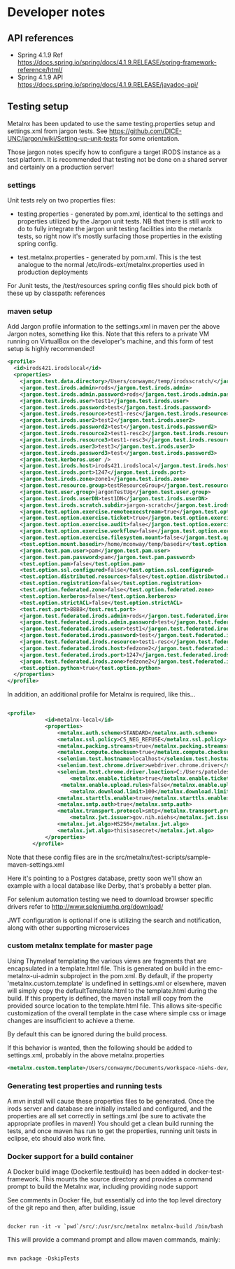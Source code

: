 # Developer notes

## API references

* Spring 4.1.9 Ref https://docs.spring.io/spring/docs/4.1.9.RELEASE/spring-framework-reference/html/
* Spring 4.1.9 API https://docs.spring.io/spring/docs/4.1.9.RELEASE/javadoc-api/

## Testing setup
Metalnx has been updated to use the same testing.properties setup and settings.xml from jargon
tests.  See https://github.com/DICE-UNC/jargon/wiki/Setting-up-unit-tests for some orientation.

Those jargon notes specify how to configure a target iRODS instance as a test platform. It is recommended that testing
not be done on a shared server and certainly on a production server!

### settings

Unit tests rely on two properties files:

* testing.properties - generated by pom.xml, identical to the settings and properties utilized by the Jargon unit tests. NB that
there is still work to do to fully integrate the jargon unit testing facilities into the metanlx tests, so right now it's mostly
surfacing those properties in the existing spring config.

* test.metalnx.properties - generated by pom.xml. This is the test analogue to the normal /etc/irods-ext/metalnx.properties
used in production deployments

For Junit tests, the /test/resources spring config files should pick both of these up by classpath: references

### maven setup

Add Jargon profile information to the settings.xml in maven per the above Jargon notes, something like this. Note that this
refers to a private VM running on VirtualBox on the developer's machine, and this form of test setup is highly recommended!

```xml
<profile>
  <id>irods421.irodslocal</id>
  <properties>
    <jargon.test.data.directory>/Users/conwaymc/temp/irodsscratch/</jargon.test.data.directory>
    <jargon.test.irods.admin>rods</jargon.test.irods.admin>
    <jargon.test.irods.admin.password>rods</jargon.test.irods.admin.password>
    <jargon.test.irods.user>test1</jargon.test.irods.user>
    <jargon.test.irods.password>test</jargon.test.irods.password>
    <jargon.test.irods.resource>test1-resc</jargon.test.irods.resource>
    <jargon.test.irods.user2>test2</jargon.test.irods.user2>
    <jargon.test.irods.password2>test</jargon.test.irods.password2>
    <jargon.test.irods.resource2>test1-resc2</jargon.test.irods.resource2>
    <jargon.test.irods.resource3>test1-resc3</jargon.test.irods.resource3>
    <jargon.test.irods.user3>test3</jargon.test.irods.user3>
    <jargon.test.irods.password3>test</jargon.test.irods.password3>
    <jargon.test.kerberos.user />
    <jargon.test.irods.host>irods421.irodslocal</jargon.test.irods.host>
    <jargon.test.irods.port>1247</jargon.test.irods.port>
    <jargon.test.irods.zone>zone1</jargon.test.irods.zone>
    <jargon.test.resource.group>testResourceGroup</jargon.test.resource.group>
    <jargon.test.user.group>jargonTestUg</jargon.test.user.group>
    <jargon.test.irods.userDN>test1DN</jargon.test.irods.userDN>
    <jargon.test.irods.scratch.subdir>jargon-scratch</jargon.test.irods.scratch.subdir>
    <jargon.test.option.exercise.remoteexecstream>true</jargon.test.option.exercise.remoteexecstream>
    <jargon.test.option.exercise.ticket>true</jargon.test.option.exercise.ticket>
    <jargon.test.option.exercise.audit>false</jargon.test.option.exercise.audit>
    <jargon.test.option.exercise.workflow>false</jargon.test.option.exercise.workflow>
    <jargon.test.option.exercise.filesystem.mount>false</jargon.test.option.exercise.filesystem.mount>
    <test.option.mount.basedir>/home/mconway/temp/basedir</test.option.mount.basedir>
    <jargon.test.pam.user>pam</jargon.test.pam.user>
    <jargon.test.pam.password>pam</jargon.test.pam.password>
    <test.option.pam>false</test.option.pam>
    <test.option.ssl.configured>false</test.option.ssl.configured>
    <test.option.distributed.resources>false</test.option.distributed.resources>
    <test.option.registration>false</test.option.registration>
    <test.option.federated.zone>false</test.option.federated.zone>
    <test.option.kerberos>false</test.option.kerberos>
    <test.option.strictACL>false</test.option.strictACL>
    <test.rest.port>8888</test.rest.port>
    <jargon.test.federated.irods.admin>rods</jargon.test.federated.irods.admin>
    <jargon.test.federated.irods.admin.password>test</jargon.test.federated.irods.admin.password>
    <jargon.test.federated.irods.user>test1</jargon.test.federated.irods.user>
    <jargon.test.federated.irods.password>test</jargon.test.federated.irods.password>
    <jargon.test.federated.irods.resource>test1-resc</jargon.test.federated.irods.resource>
    <jargon.test.federated.irods.host>fedzone2</jargon.test.federated.irods.host>
    <jargon.test.federated.irods.port>1247</jargon.test.federated.irods.port>
    <jargon.test.federated.irods.zone>fedzone2</jargon.test.federated.irods.zone>
    <test.option.python>true</test.option.python>
  </properties>
</profile>


```

In addition, an additional profile for Metalnx is required, like this...


```xml

<profile>
			<id>metalnx-local</id>
			<properties>
				<metalnx.auth.scheme>STANDARD</metalnx.auth.scheme>
				<metalnx.ssl.policy>CS_NEG_REFUSE</metalnx.ssl.policy>
				<metalnx.packing.streams>true</metalnx.packing.streams>
				<metalnx.compute.checksum>true</metalnx.compute.checksum>
				<selenium.test.hostname>localhost</selenium.test.hostname>
				<selenium.test.chrome.driver>webdriver.chrome.driver</selenium.test.chrome.driver>
				<selenium.test.chrome.driver.loaction>C:/Users/pateldes/driver/chromedriver.exe</selenium.test.chrome.driver.loaction>
	        		<metalnx.enable.tickets>true</metalnx.enable.tickets>
	       		 <metalnx.enable.upload.rules>false</metalnx.enable.upload.rules>
	        		<metalnx.download.limit>100</metalnx.download.limit>
				<metalnx.starttls.enable>true</metalnx.starttls.enable>
				<metalnx.smtp.auth>true</metalnx.smtp.auth>
				<metalnx.transport.protocol>smtp</metalnx.transport.protocol>
        			<metalnx.jwt.issuer>gov.nih.niehs</metalnx.jwt.issuer>
				<metalnx.jwt.algo>HS256</metalnx.jwt.algo>
				<metalnx.jwt.algo>thisisasecret</metalnx.jwt.algo>
			</properties>
		</profile>

```

Note that these config files are in the src/metalnx/test-scripts/sample-maven-settings.xml

Here it's pointing to a Postgres database, pretty soon we'll show an example with a local
database like Derby, that's probably a better plan.

For selenium automation testing we need to download browser specific drivers refer to http://www.seleniumhq.org/download/

JWT configuration is optional if one is utilizing the search and notification, along with other supporting microservices


### custom metalnx template for master page

Using Thymeleaf templating the various views are fragments that are encapsulated in a template.html file. This is generated on build in the emc-metalnx-ui-admin subproject
in the pom.xml. By default, if the property 'metalnx.custom.template' is undefined in settings.xml or elsewhere, maven will simply copy the defaultTemplate.html to the template.html
during the build. If this property is defined, the maven install will copy from the provided source location to the template.html file. This allows site-specific customization
of the overall template in the case where simple css or image changes are insufficient to achieve a theme.

By default this can be ignored during the build process.

If this behavior is wanted, then the following should be added to settings.xml, probably in the above metalnx.properties

```xml
<metalnx.custom.template>/Users/conwaymc/Documents/workspace-niehs-dev/metalnx-niehs-plugins/web-assets/opt/irods-ext/metalnx/template.html</metalnx.custom.template>

```

### Generating test properties and running tests

A mvn install will cause these properties files to be generated. Once the irods server
and database are initially installed and configured, and the properties are all set
correctly in settings.xml (be sure to activate the appropriate profiles in maven!) You should
get a clean build running the tests, and once maven has run to get the properties, running
unit tests in eclipse, etc should also work fine.

### Docker support for a build container

A Docker build image (Dockerfile.testbuild) has been added in docker-test-framework. This mounts the source directory and provides a command prompt to build the Metalnx war, including providing node support

See comments in Docker file, but essentially cd into the top level directory of the git repo and then, after building,  issue

```

docker run -it -v `pwd`/src/:/usr/src/metalnx metalnx-build /bin/bash

```

This will provide a command prompt and allow maven commands, mainly:

```

mvn package -DskipTests

```

